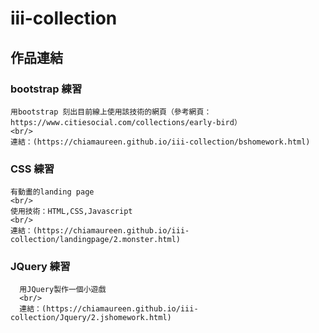 # iii-collection


## 作品連結
### bootstrap 練習
    用bootstrap 刻出目前線上使用該技術的網頁（參考網頁：https://www.citiesocial.com/collections/early-bird）
    <br/>
    連結：(https://chiamaureen.github.io/iii-collection/bshomework.html)
  
  
### CSS 練習
    有動畫的landing page
    <br/>
    使用技術：HTML,CSS,Javascript
    <br/>
    連結：(https://chiamaureen.github.io/iii-collection/landingpage/2.monster.html)

### JQuery 練習
      用JQuery製作一個小遊戲
      <br/>
      連結：(https://chiamaureen.github.io/iii-collection/Jquery/2.jshomework.html)

